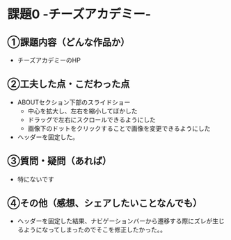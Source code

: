 # 課題0 -チーズアカデミー-

## ①課題内容（どんな作品か）
- チーズアカデミーのHP

## ②工夫した点・こだわった点
- ABOUTセクション下部のスライドショー
  - 中心を拡大し、左右を縮小してぼかした
  - ドラッグで左右にスクロールできるようにした
  - 画像下のドットをクリックすることで画像を変更できるようにした
- ヘッダーを固定した。

## ③質問・疑問（あれば）
- 特にないです

## ④その他（感想、シェアしたいことなんでも）
- ヘッダーを固定した結果、ナビゲーションバーから遷移する際にズレが生じるようになってしまったのでそこを修正したかった。。

